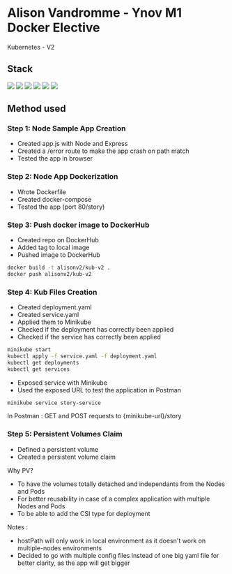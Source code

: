 # Alison Vandromme - Ynov M1 Docker Elective
Kubernetes - V2

## Stack 

<img src="https://img.shields.io/badge/kubernetes-326ce5.svg?&style=for-the-badge&logo=kubernetes&logoColor=white"/> <img src="https://img.shields.io/badge/Docker-2CA5E0?style=for-the-badge&logo=docker&logoColor=white" /> <img src="https://img.shields.io/badge/Node.js-339933?style=for-the-badge&logo=nodedotjs&logoColor=white" /> <img src="https://img.shields.io/badge/Express.js-000000?style=for-the-badge&logo=express&logoColor=white" /> <img src="https://img.shields.io/badge/JavaScript-323330?style=for-the-badge&logo=javascript&logoColor=F7DF1E" /> <img src="https://img.shields.io/badge/npm-CB3837?style=for-the-badge&logo=npm&logoColor=white" />
## Method used

### Step 1: Node Sample App Creation

- Created app.js with Node and Express
- Created a /error route to make the app crash on path match
- Tested the app in browser

### Step 2: Node App Dockerization

- Wrote Dockerfile
- Created docker-compose
- Tested the app (port 80/story)

### Step 3: Push docker image to DockerHub

- Created repo on DockerHub
- Added tag to local image
- Pushed image to DockerHub

```sh
docker build -t alisonv2/kub-v2 .
docker push alisonv2/kub-v2
```

### Step 4: Kub Files Creation

- Created deployment.yaml
- Created service.yaml
- Applied them to Minikube
- Checked if the deployment has correctly been applied
- Checked if the service has correctly been applied

```sh
minikube start
kubectl apply -f service.yaml -f deployment.yaml
kubectl get deployments
kubectl get services
```

- Exposed service with Minikube
- Used the exposed URL to test the application in Postman

```sh
minikube service story-service
```

In Postman : GET and POST requests to {minikube-url}/story 

### Step 5: Persistent Volumes Claim

- Defined a persistent volume
- Created a persistent volume claim

Why PV?
- To have the volumes totally detached and independants from the Nodes and Pods
- For better reusability in case of a complex application with multiple Nodes and Pods
- To be able to add the CSI type for deployment

Notes : 
- hostPath will only work in local environment as it doesn't work on multiple-nodes environments
- Decided to go with multiple config files instead of one big yaml file for better clarity, as the app will get bigger



